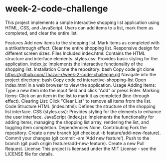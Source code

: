 # week-2-code-challenge
This project implements a simple interactive shopping list application using HTML, CSS, and JavaScript. Users can add items to a list, mark them as completed, and clear the entire list.

Features
Add new items to the shopping list.
Mark items as completed with a strikethrough effect.
Clear the entire shopping list.
Responsive design for different screen sizes.
Files Included
index.html: Contains the HTML structure and interface elements.
styles.css: Provides basic styling for the application.
index.js: Implements the interactive functionality of the shopping list.
Installation
Clone the repository:
bash
Copy code
git clone https://github.com/Thazar-r/week-2-code-challenge.git
Navigate into the project directory:
bash
Copy code
cd interactive-shopping-list
Open index.html in a web browser to view the application.
Usage
Adding Items: Type a new item into the input field and click "Add" or press Enter.
Marking Items: Click on an item in the list to mark it as completed (line-through effect).
Clearing List: Click "Clear List" to remove all items from the list.
Code Structure
HTML (index.html): Defines the structure of the shopping list interface.
CSS (styles.css): Provides styling for the elements to enhance the user interface.
JavaScript (index.js): Implements the functionality for adding items, managing the shopping list array, rendering the list, and toggling item completion.
Dependencies
None.
Contributing
Fork the repository.
Create a new branch (git checkout -b feature/add-new-feature).
Commit your changes (git commit -am 'Add new feature').
Push to the branch (git push origin feature/add-new-feature).
Create a new Pull Request.
License
This project is licensed under the MIT License - see the LICENSE file for details.

